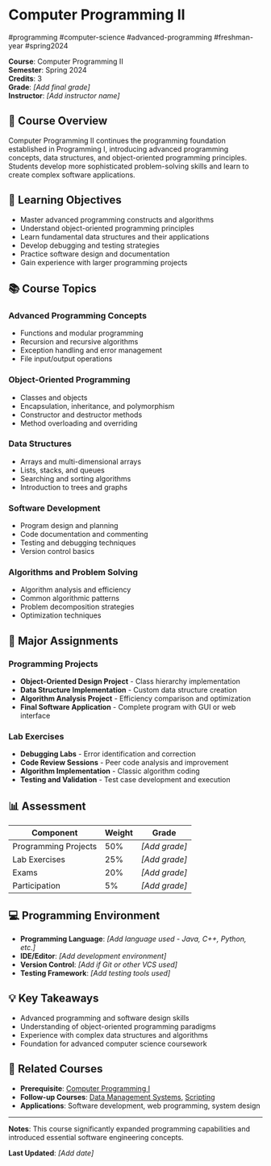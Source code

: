 # Computer Programming II

#programming #computer-science #advanced-programming #freshman-year #spring2024

**Course**: Computer Programming II  
**Semester**: Spring 2024  
**Credits**: 3  
**Grade**: _[Add final grade]_  
**Instructor**: _[Add instructor name]_

## 📖 Course Overview

Computer Programming II continues the programming foundation established in Programming I, introducing advanced programming concepts, data structures, and object-oriented programming principles. Students develop more sophisticated problem-solving skills and learn to create complex software applications.

## 🎯 Learning Objectives

- Master advanced programming constructs and algorithms
- Understand object-oriented programming principles
- Learn fundamental data structures and their applications
- Develop debugging and testing strategies
- Practice software design and documentation
- Gain experience with larger programming projects

## 📚 Course Topics

### Advanced Programming Concepts
- Functions and modular programming
- Recursion and recursive algorithms
- Exception handling and error management
- File input/output operations

### Object-Oriented Programming
- Classes and objects
- Encapsulation, inheritance, and polymorphism
- Constructor and destructor methods
- Method overloading and overriding

### Data Structures
- Arrays and multi-dimensional arrays
- Lists, stacks, and queues
- Searching and sorting algorithms
- Introduction to trees and graphs

### Software Development
- Program design and planning
- Code documentation and commenting
- Testing and debugging techniques
- Version control basics

### Algorithms and Problem Solving
- Algorithm analysis and efficiency
- Common algorithmic patterns
- Problem decomposition strategies
- Optimization techniques

## 📝 Major Assignments

### Programming Projects
- **Object-Oriented Design Project** - Class hierarchy implementation
- **Data Structure Implementation** - Custom data structure creation
- **Algorithm Analysis Project** - Efficiency comparison and optimization
- **Final Software Application** - Complete program with GUI or web interface

### Lab Exercises
- **Debugging Labs** - Error identification and correction
- **Code Review Sessions** - Peer code analysis and improvement
- **Algorithm Implementation** - Classic algorithm coding
- **Testing and Validation** - Test case development and execution

## 📊 Assessment

| Component | Weight | Grade |
|-----------|--------|-------|
| Programming Projects | 50% | _[Add grade]_ |
| Lab Exercises | 25% | _[Add grade]_ |
| Exams | 20% | _[Add grade]_ |
| Participation | 5% | _[Add grade]_ |

## 💻 Programming Environment

- **Programming Language**: _[Add language used - Java, C++, Python, etc.]_
- **IDE/Editor**: _[Add development environment]_
- **Version Control**: _[Add if Git or other VCS used]_
- **Testing Framework**: _[Add testing tools used]_

## 💡 Key Takeaways

- Advanced programming and software design skills
- Understanding of object-oriented programming paradigms
- Experience with complex data structures and algorithms
- Foundation for advanced computer science coursework

## 🔗 Related Courses

- **Prerequisite**: [Computer Programming I](../fall2023/Computer-Programming-I.md)
- **Follow-up Courses**: [Data Management Systems](../../sophomore-year/fall2024/Data-Management-Systems.md), [Scripting](../../sophomore-year/spring2025/Scripting.md)
- **Applications**: Software development, web programming, system design

---

**Notes**: This course significantly expanded programming capabilities and introduced essential software engineering concepts.

**Last Updated**: _[Add date]_
